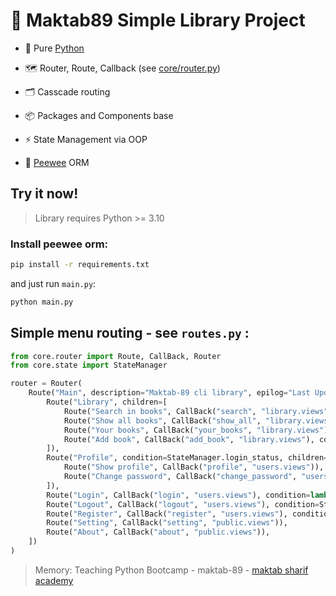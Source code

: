 # :book: Maktab89 Simple Library Project

- :snake: Pure [Python](https://github.com/python)

- :world_map: Router, Route, Callback (see [core/router.py](https://github.com/MrYazdan/Maktab89-Library/blob/main/core/router.py))

- 🗂 Casscade routing

- 📦 Packages and Components base

- ⚡ State Management via OOP

- 🎒 [Peewee](https://github.com/coleifer/peewee) ORM

## Try it now!

> Library requires Python >= 3.10

### Install peewee orm:
```bash
pip install -r requirements.txt
```
and just run `main.py`:

```bash
python main.py
```
## Simple menu routing - see `routes.py` :
```python
from core.router import Route, CallBack, Router
from core.state import StateManager

router = Router(
    Route("Main", description="Maktab-89 cli library", epilog="Last Update: 2023-02-10 09:37", children=[
        Route("Library", children=[
            Route("Search in books", CallBack("search", "library.views")),
            Route("Show all books", CallBack("show_all", "library.views")),
            Route("Your books", CallBack("your_books", "library.views"), condition=StateManager.login_status),
            Route("Add book", CallBack("add_book", "library.views"), condition=StateManager.login_status),
        ]),
        Route("Profile", condition=StateManager.login_status, children=[
            Route("Show profile", CallBack("profile", "users.views")),
            Route("Change password", CallBack("change_password", "users.views")),
        ]),
        Route("Login", CallBack("login", "users.views"), condition=lambda: not StateManager.login_status()),
        Route("Logout", CallBack("logout", "users.views"), condition=StateManager.login_status),
        Route("Register", CallBack("register", "users.views"), condition=lambda: not StateManager.login_status()),
        Route("Setting", CallBack("setting", "public.views")),
        Route("About", CallBack("about", "public.views")),
    ])
)
```
> Memory: Teaching Python Bootcamp - maktab-89 - [maktab sharif academy](https://maktabsharif.ir)
